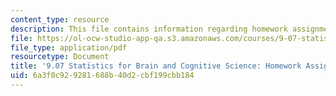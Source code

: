 ```yaml
---
content_type: resource
description: This file contains information regarding homework assignment 4.
file: https://ol-ocw-studio-app-qa.s3.amazonaws.com/courses/9-07-statistics-for-brain-and-cognitive-science-fall-2016/6a3f0c929281688b40d2cbf199cbb184_MIT9_07F16_HomworkAsign_4.pdf
file_type: application/pdf
resourcetype: Document
title: '9.07 Statistics for Brain and Cognitive Science: Homework Assignment 4'
uid: 6a3f0c92-9281-688b-40d2-cbf199cbb184
---
```

